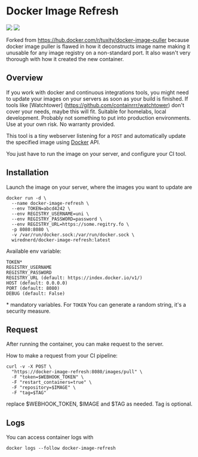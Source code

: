 Docker Image Refresh
===================

[![](https://images.microbadger.com/badges/version/tuxity/docker-image-puller.svg)](https://hub.docker.com/r/tuxity/docker-image-puller/)
![](https://images.microbadger.com/badges/image/tuxity/docker-image-puller.svg)

Forked from https://hub.docker.com/r/tuxity/docker-image-puller because docker image puller is flawed in how it deconstructs image name making it unusable for any image registry on a non-standard port. It also wasn't very thorough with how it created the new container.

## Overview

If you work with docker and continuous integrations tools, you might need to update your images on your servers as soon as your build is finished. If tools like [Watchtower] (https://github.com/containrrr/watchtower) don't cover your needs, maybe this will fit. Suitable for homelabs, local development. Probably not something to put into production environments. Use at your own risk. No warranty provided.

This tool is a tiny webserver listening for a `POST` and automatically update the specified image using [Docker](https://docs.docker.com/engine/reference/api/docker_remote_api/) API.

You just have to run the image on your server, and configure your CI tool.

## Installation

Launch the image on your server, where the images you want to update are
```
docker run -d \
  --name docker-image-refresh \
  --env TOKEN=abcd4242 \
  --env REGISTRY_USERNAME=uni \
  --env REGISTRY_PASSWORD=password \
  --env REGISTRY_URL=https://some.regitry.fo \
  -p 8080:8080 \
  -v /var/run/docker.sock:/var/run/docker.sock \
  wirednerd/docker-image-refresh:latest
```

Available env variable:
```
TOKEN*
REGISTRY_USERNAME
REGISTRY_PASSWORD
REGISTRY_URL (default: https://index.docker.io/v1/)
HOST (default: 0.0.0.0)
PORT (default: 8080)
DEBUG (default: False)
```

\* mandatory variables. For `TOKEN` You can generate a random string, it's a security measure.

## Request
After running the container, you can make request to the server.

How to make a request from your CI pipeline:
```
curl -v -X POST \
  "https://docker-image-refresh:8080/images/pull" \
  -F "token=$WEBHOOK_TOKEN" \
  -F "restart_containers=true" \
  -F "repository=$IMAGE" \
  -F "tag=$TAG"
```

replace $WEBHOOK_TOKEN, $IMAGE and $TAG as needed. Tag is optional.

## Logs

You can access container logs with
```
docker logs --follow docker-image-refresh
````

